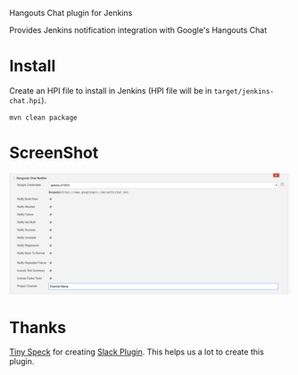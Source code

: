 Hangouts Chat plugin for Jenkins

Provides Jenkins notification integration with Google's Hangouts Chat

# Install

Create an HPI file to install in Jenkins (HPI file will be in
`target/jenkins-chat.hpi`).

    mvn clean package


# ScreenShot

![sample_image](assets/screenshot.png)

# Thanks

[Tiny Speck](https://github.com/tinyspeck) for creating [Slack Plugin](https://github.com/tinyspeck/jenkins-slack-plugin). This helps us a lot to create this plugin.